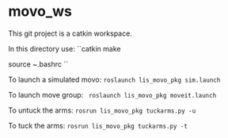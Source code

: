 # movo_ws

This git project is a catkin workspace.  


In this directory use:
``catkin make 

source ~.bashrc ``

To launch a simulated movo:
``roslaunch lis_movo_pkg sim.launch``


To launch move group:
`` roslaunch lis_movo_pkg moveit.launch``


To untuck the arms:
``rosrun lis_movo_pkg tuckarms.py -u``


To tuck the arms:
``rosrun lis_movo_pkg tuckarms.py -t``


